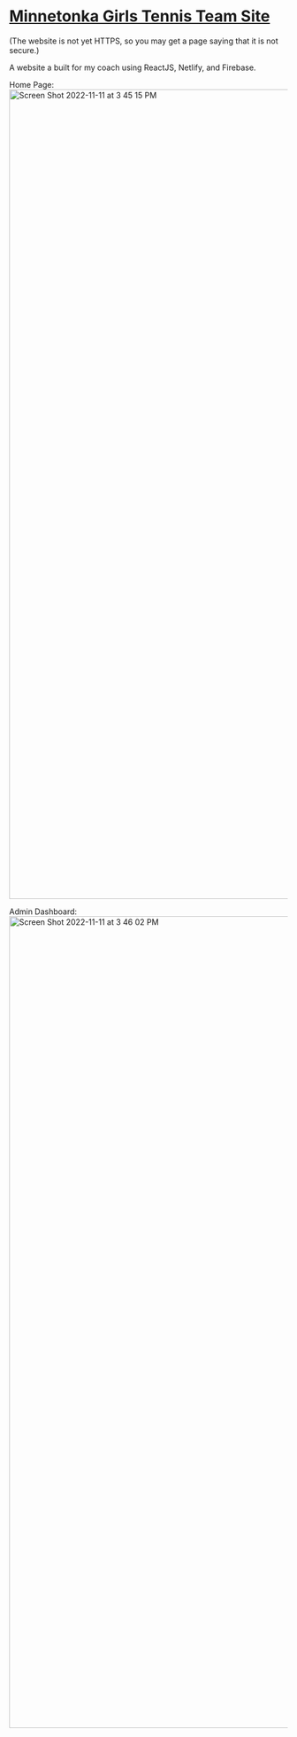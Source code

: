 # [Minnetonka Girls Tennis Team Site](http://www.tonka-tennis.com/)

(The website is not yet HTTPS, so you may get a page saying that it is not secure.)

A website a built for my coach using ReactJS, Netlify, and Firebase.

Home Page:
<img width="1461" alt="Screen Shot 2022-11-11 at 3 45 15 PM" src="https://user-images.githubusercontent.com/68310924/201435198-f064a39d-9567-450b-b2b1-b2494d7ac731.png">

Admin Dashboard:
<img width="1465" alt="Screen Shot 2022-11-11 at 3 46 02 PM" src="https://user-images.githubusercontent.com/68310924/201435283-4f29ab46-3e21-4042-b378-14e92cf0b853.png">
